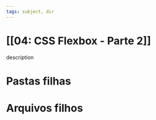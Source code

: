 ```yaml
---
tags: subject, dir
---
```


# [[04: CSS Flexbox - Parte 2]]

description

# Pastas filhas



# Arquivos filhos


